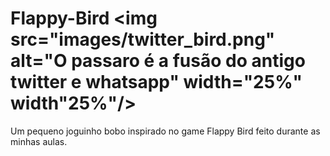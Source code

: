 # Flappy-Bird <img src="images/twitter_bird.png" alt="O passaro é a fusão do antigo twitter e whatsapp" width="25%" width"25%"/>
Um pequeno joguinho bobo inspirado no game Flappy Bird feito durante as minhas aulas.
